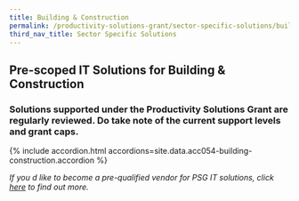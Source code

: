 ```yaml
---
title: Building & Construction
permalink: /productivity-solutions-grant/sector-specific-solutions/building-construction/
third_nav_title: Sector Specific Solutions
---
```


## Pre-scoped IT Solutions for Building & Construction

### Solutions supported under the Productivity Solutions Grant are regularly reviewed. Do take note of the current support levels and grant caps.

{% include accordion.html accordions=site.data.acc054-building-construction.accordion %}

_If you d like to become a pre-qualified vendor for PSG IT solutions, click <a target='_blank' href='https://www.imda.gov.sg/icmvendors' >here</a> to find out more._